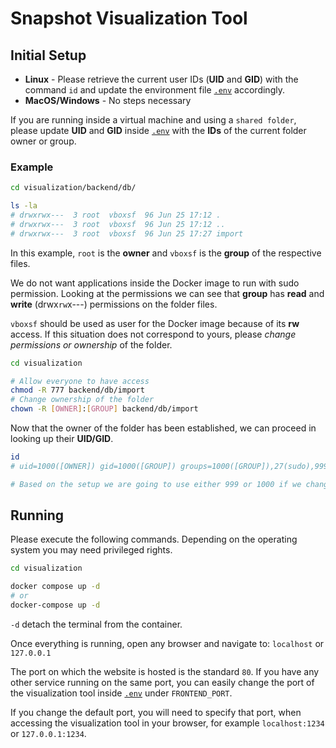 # Snapshot Visualization Tool

## Initial Setup

- **Linux** - Please retrieve the current user IDs (**UID** and **GID**) with the command `id` and update the environment file [`.env`](.env) accordingly.
- **MacOS/Windows** - No steps necessary

If you are running inside a virtual machine and using a `shared folder`, please update **UID** and **GID** inside [`.env`](.env) with the **IDs** of the current folder owner or group.

### Example

```bash
cd visualization/backend/db/

ls -la
# drwxrwx---  3 root  vboxsf  96 Jun 25 17:12 .
# drwxrwx---  3 root  vboxsf  96 Jun 25 17:12 ..
# drwxrwx---  3 root  vboxsf  96 Jun 25 17:27 import
```

In this example, `root` is the **owner** and `vboxsf` is the **group** of the respective files.

We do not want applications inside the Docker image to run with sudo permission. Looking at the permissions we can see that **group** has **read** and **write** (drwx`rw`x---) permissions on the folder files.

`vboxsf` should be used as user for the Docker image because of its **rw** access. If this situation does not correspond to yours, please *change permissions or ownership* of the folder.

```bash
cd visualization

# Allow everyone to have access
chmod -R 777 backend/db/import 
# Change ownership of the folder
chown -R [OWNER]:[GROUP] backend/db/import
```

Now that the owner of the folder has been established, we can proceed in looking up their **UID/GID**.

```bash
id
# uid=1000([OWNER]) gid=1000([GROUP]) groups=1000([GROUP]),27(sudo),999(vboxsf)

# Based on the setup we are going to use either 999 or 1000 if we changed ownership/permissions.
```

## Running

Please execute the following commands. Depending on the operating system you may need privileged rights.

```bash
cd visualization

docker compose up -d 
# or
docker-compose up -d 
```

`-d` detach the terminal from the container.

Once everything is running, open any browser and navigate to:
`localhost` or `127.0.0.1`

The port on which the website is hosted is the standard `80`. If you have any other service running on the same port, you can easily change the port of the visualization tool inside [`.env`](.env) under `FRONTEND_PORT`.

If you change the default port, you will need to specify that port, when accessing the visualization tool in your browser, for example `localhost:1234` or `127.0.0.1:1234`.
